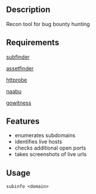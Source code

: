 <h2>Description</h2>

Recon tool for bug bounty hunting

<h2>Requirements</h2>

[subfinder](https://github.com/projectdiscovery/subfinder)

[assetfinder](https://github.com/tomnomnom/assetfinder)

[httprobe](https://github.com/tomnomnom/httprobe)

[naabu](https://github.com/projectdiscovery/naabu)

[gowitness](https://github.com/sensepost/gowitness)

<h2>Features</h2>

- enumerates subdomains
- identifies live hosts
- checks additional open ports
- takes screenshots of live urls

<h2>Usage</h2>

`subinfo <domain>`

